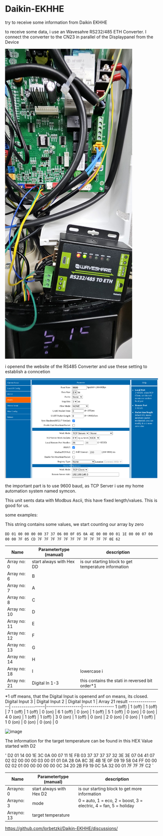 # Daikin-EKHHE
try to receive some information from Daikin EKHHE

to receive some data, i use an Wavesahre RS232/485 ETH Converter. I connect the converter to the CN23 in parallel of the Displaypanel from the Device

![connection](pics/connect.jpg)

i openend the website of the RS485 Converter and use these setting to establish a conncetion

![wavesharewebui](pics/waveshare.png)

the important part is to use 9600 baud, as TCP Server i use my home automation system named symcon. 

This unit sents data with Modbus Ascii, this have fixed length/values. This is good for us.

some examples:

This string contains some values, we start counting our array by zero 

`DD 01 00 00 00 00 37 37 06 00 0F 05 0A 4E 00 00 00 01 1E 00 00 07 00 00 00 7F 05 CD 7F 7F 7F 7F 7F 7F 7F 7F 7F 7F 7F 0E 62`


Name   | Parametertype (manual) | description
-------- | ---------------------------|------------
Array no: 0 | start always with Hex DD | is our starting block to get temperature information
Array no: 6 | B 
Array no: 7 | A 
Array no: 8 | C 
Array no: 10 | D 
Array no: 11 | E 
Array no: 12 | F
Array no: 13 | G 
Array no: 14 | H 
Array no: 18 | I | lowercase i 
Array no: 21 | Digital In 1-3 |  this contains the stati in reversed bit order*1 


*1 off means, that the Digital Input is openend anf on means, its closed. 
Digital Input 3 | Digital Input 2  |  Digital Input 1 | Array 21 result
----------------| -----------------|------------------|----------------
1 (off) |         1 (off) |        1 (off) |        7
1 (off) |         1 (off) |        0 (on) |       6
1 (off) |         0 (on) |       1 (off) |        5
1 (off) |         0 (on) |       0 (on) |        4
0 (on) |         1 (off) |       1 (off) |         3
0 (on) |         1 (off) |        0 (on) |       2
0 (on) |          0 (on) |      1 (off) |        1 
0 (on) |         0 (on) |        0 (on) |       0 

![image](https://github.com/user-attachments/assets/85f3a40f-3937-4740-8774-e49f22c1c5ea)

The information for the target temperature can be found in this HEX Value started with D2

' D2 01 14 00 1E 3C 0A 00 07 11 1E FB 03 37 37 37 37 32 3E 3E 07 04 41 07 02 02 00 00 00 03 00 01 01 0A 28 0A 8C 3E 4B 1E 0F 09 19 58 04 FF 00 00 02 02 01 00 00 00 00 00 0C 34 20 2B F9 19 0C 5A 32 00 01 7F 7F 7F C2 `

Name   | Parametertype (manual) | description
-------- | ---------------------------|------------
Arrayno: 0 | start always with Hex D2 | is our starting block to get more information
Arrayno: 3 | mode | 0 = auto, 1 = eco, 2 = boost, 3 = electric, 4 = fan, 5 = holiday 
Arrayno: 13 | target temperature |

https://github.com/lorbetzki/Daikin-EKHHE/discussions/
